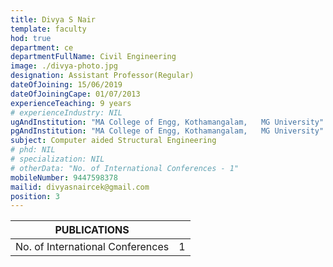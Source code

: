 ```yaml
---
title: Divya S Nair
template: faculty
hod: true
department: ce
departmentFullName: Civil Engineering
image: ./divya-photo.jpg
designation: Assistant Professor(Regular)
dateOfJoining: 15/06/2019
dateOfJoiningCape: 01/07/2013
experienceTeaching: 9 years
# experienceIndustry: NIL
ugAndInstitution: "MA College of Engg, Kothamangalam,   MG University"
pgAndInstitution: "MA College of Engg, Kothamangalam,   MG University"
subject: Computer aided Structural Engineering
# phd: NIL
# specialization: NIL
# otherData: "No. of International Conferences - 1"
mobileNumber: 9447598378
mailid: divyasnaircek@gmail.com
position: 3
---
```

|           PUBLICATIONS           |     |
| :------------------------------: | :-: |
| No. of International Conferences |  1  |
